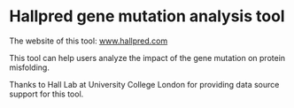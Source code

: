 # Hallpred gene mutation analysis tool

The website of this tool: www.hallpred.com

This tool can help users analyze the impact of the gene mutation on protein misfolding.

Thanks to Hall Lab at University College London for providing data source support for this tool.
